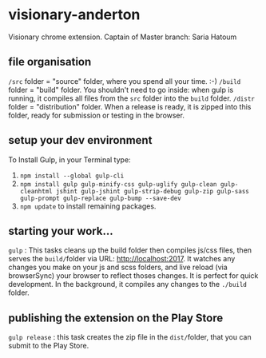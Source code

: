 # visionary-anderton

Visionary chrome extension.
Captain of Master branch: Saria Hatoum

## file organisation

`/src` folder = "source" folder, where you spend all your time. :-)
`/build` folder = "build" folder. You shouldn't need to go inside: when gulp is running, it compiles all files from the `src` folder into the `build` folder.
`/distr` folder = "distribution" folder. When a release is ready, it is zipped into this folder, ready for submission or testing in the browser.

## setup your dev environment

To Install Gulp, in your Terminal type:

1. `npm install --global gulp-cli`
2. `npm install gulp gulp-minify-css gulp-uglify gulp-clean gulp-cleanhtml jshint gulp-jshint gulp-strip-debug gulp-zip gulp-sass gulp-prompt gulp-replace gulp-bump --save-dev`
3. `npm update` to install remaining packages.

## starting your work...

`gulp` : This tasks cleans up the build folder then compiles js/css files, then serves the `build/`folder via URL: [http://localhost:2017](http://localhost:2017). It watches any changes you make on your js and scss folders, and live reload (via browserSync) your browser to reflect thoses changes. It is perfect for quick development.  In the background, it compiles any changes to the `./build` folder.

## publishing the extension on the Play Store

`gulp release` : this task creates the zip file in the `dist/`folder, that you can submit to the Play Store.


